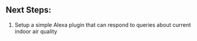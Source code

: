 ## Next Steps:

1. Setup a simple Alexa plugin that can respond to queries about current indoor air quality
